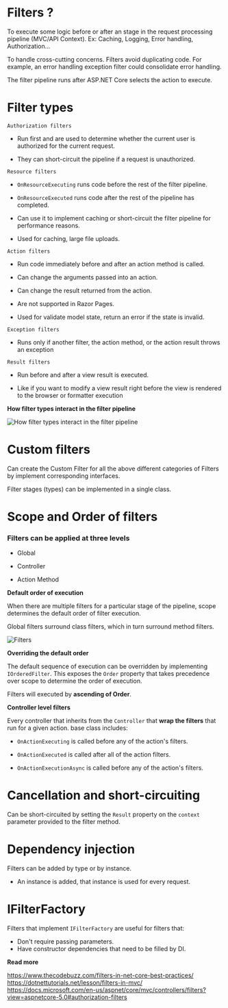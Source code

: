 #  Filters ?
To execute some logic before or after an stage in the request processing pipeline (MVC/API Context). Ex: Caching, Logging, Error handling, Authorization...

To handle cross-cutting concerns. Filters avoid duplicating code. For example, an error handling exception filter could consolidate error handling.

The filter pipeline runs after ASP.NET Core selects the action to execute.

#  Filter types
`Authorization filters`
* Run first and are used to determine whether the current user is authorized for the current request.

* They can short-circuit the pipeline if a request is unauthorized.   

`Resource filters`
* `OnResourceExecuting` runs code before the rest of the filter pipeline.

* `OnResourceExecuted` runs code after the rest of the pipeline has completed.

* Can use it to implement caching or short-circuit the filter pipeline for performance reasons.

* Used for caching, large file uploads.

`Action filters`
* Run code immediately before and after an action method is called.

* Can change the arguments passed into an action.

* Can change the result returned from the action.

* Are not supported in Razor Pages.

* Used for validate model state, return an error if the state is invalid.

`Exception filters`
* Runs only if another filter, the action method, or the action result throws an exception     

`Result filters`
* Run before and after a view result is executed.

* Like if you want to modify a view result right before the view is rendered to the browser or formatter execution  

**How filter types interact in the filter pipeline**

![How filter types interact in the filter pipeline](https://docs.microsoft.com/en-us/aspnet/core/mvc/controllers/filters/_static/filter-pipeline-2.png?view=aspnetcore-5.0)

# Custom filters
Can create the Custom Filter for all the above different categories of Filters by implement corresponding interfaces.

Filter stages (types) can be implemented in a single class.

# Scope and Order of filters
### Filters can be applied at three levels
* Global

* Controller

* Action Method

**Default order of execution**

When there are multiple filters for a particular stage of the pipeline, scope determines the default order of filter execution.

Global filters surround class filters, which in turn surround method filters.

![Filters](https://dotnettrickscloud.blob.core.windows.net/img/aspnetcore/aspnet-core-filter-execution.jpg)

**Overriding the default order**

The default sequence of execution can be overridden by implementing `IOrderedFilter`. This exposes the `Order` property that takes precedence over scope to determine the order of execution.

Filters will executed by **ascending of Order**.

**Controller level filters**

Every controller that inherits from the `Controller` that **wrap the filters** that run for a given action. base class includes:
* `OnActionExecuting` is called before any of the action's filters.

* `OnActionExecuted` is called after all of the action filters.

* `OnActionExecutionAsync` is called before any of the action's filters.

# Cancellation and short-circuiting

Can be short-circuited by setting the `Result` property on the `context` parameter provided to the filter method.

# Dependency injection
Filters can be added by type or by instance.

* An instance is added, that instance is used for every request.

# IFilterFactory

Filters that implement `IFilterFactory` are useful for filters that:

* Don't require passing parameters.
* Have constructor dependencies that need to be filled by DI.

**Read more**

https://www.thecodebuzz.com/filters-in-net-core-best-practices/   
https://dotnettutorials.net/lesson/filters-in-mvc/
https://docs.microsoft.com/en-us/aspnet/core/mvc/controllers/filters?view=aspnetcore-5.0#authorization-filters
